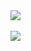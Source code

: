 <a href="https://github.com/dodging">
  <img align="center" src="https://github-readme-stats.vercel.app/api?username=dodging&theme=chartreuse-dark&show_icons=true" />
</a>
<br><br>
<a href="https://github.com/dodging?tab=repositories">
  <img align="center" src="https://github-readme-stats.vercel.app/api/top-langs/?username=dodging&title_color=fff&icon_color=79ff97&text_color=9f9f9f&bg_color=151515" />
</a>
<br>
<br>

